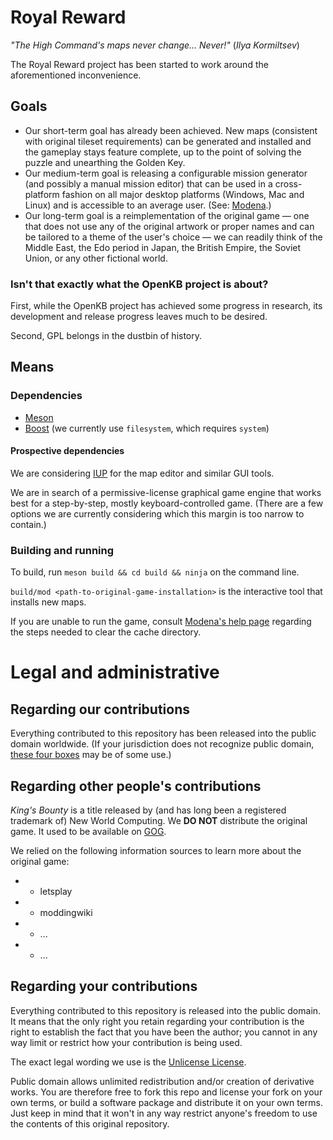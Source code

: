 # Royal Reward

_"The High Command's maps never change... Never!"_ (_Ilya Kormiltsev_)

The Royal Reward project has been started to work around the aforementioned inconvenience.

## Goals

* Our short-term goal has already been achieved. New maps (consistent with original tileset
requirements) can be generated and installed and the gameplay stays feature complete, up to
the point of solving the puzzle and unearthing the Golden Key.
* Our medium-term goal is releasing a configurable mission generator (and possibly a manual
mission editor) that can be used in a cross-platform fashion on all major desktop platforms
(Windows, Mac and Linux) and is accessible to an average user. (See: [Modena](MODENA.md).)
* Our long-term goal is a reimplementation of the original game — one that does not use any
of the original artwork or proper names and can be tailored to a theme of the user's choice
— we can readily think of the Middle East, the Edo period in Japan, the British Empire, the
Soviet Union, or any other fictional world.

### Isn't that exactly what the OpenKB project is about?

First, while the OpenKB project has achieved some progress in research, its development and
release progress leaves much to be desired.

Second, GPL belongs in the dustbin of history.

## Means

### Dependencies

* [Meson](https://mesonbuild.com)
* [Boost](https://boost.org) (we currently use `filesystem`, which requires `system`)

#### Prospective dependencies

We are considering [IUP](https://www.tecgraf.puc-rio.br/iup/) for the map editor and similar GUI tools.

We are in search of a permissive-license graphical game engine that works best for a step-by-step,
mostly keyboard-controlled game.
(There are a few options we are currently considering which this margin is too narrow to contain.)

### Building and running

To build, run `meson build && cd build && ninja` on the command line.

`build/mod <path-to-original-game-installation>` is the interactive tool that installs new maps.

If you are unable to run the game, consult [Modena's help page](Modena.md) regarding the steps
needed to clear the cache directory.

# Legal and administrative

## Regarding our contributions

Everything contributed to this repository has been released into the public domain worldwide.
(If your jurisdiction does not recognize public domain,
[these four boxes](https://infogalactic.com/info/Four_boxes_of_liberty) may be of some use.)

## Regarding other people's contributions

_King's Bounty_ is a title released by (and has long been a registered trademark of) New World Computing.
We **DO NOT** distribute the original game. It used to be available on [GOG](https://gog.com).

We relied on the following information sources to learn more about the original game:
* - letsplay
* - moddingwiki
* - ...
* - ...

## Regarding your contributions

Everything contributed to this repository is released into the public domain. It means that the only right
you retain regarding your contribution is the right to establish the fact that you have been the author;
you cannot in any way limit or restrict how your contribution is being used.

The exact legal wording we use is the [Unlicense License](LICENSE).

Public domain allows unlimited redistribution and/or creation of derivative works. You are therefore free
to fork this repo and license your fork on your own terms, or build a software package and distribute it
on your own terms. Just keep in mind that it won't in any way restrict anyone's freedom to use the contents
of this original repository.
